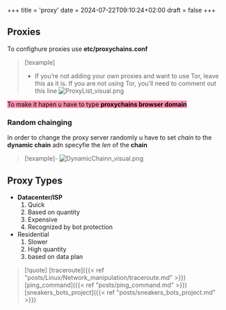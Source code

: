 +++
title = 'proxy'
date = 2024-07-22T09:10:24+02:00
draft = false
+++

## Proxies 
To confighure proxies use **etc/proxychains.conf**
>[!example]
>- If you’re not adding your own proxies and want to use Tor, leave this as it is. If you are not using Tor, you’ll need to comment out this line
![ProxyList_visual.png](/Notes/ProxyList_visual.png)

<mark style="background: #FF5582A6;">To make it hapen u have to type **proxychains browser domain**</mark>
### Random chainging 
In order to change the proxy server randomly u have to set *chain* to the **dynamic chain**
adn specyfie the *len* of the **chain**
>[!example]-
>![DynamicChainn_visual.png](/Notes/DynamicChainn_visual.png)

## Proxy Types

- **Datacenter/ISP**
	1. Quick 
	2. Based on quantity 
	3. Expensive
	4. Recognized by bot protection
- Residential 
	1. Slower
	2. High quantity 
	3. based on data plan



>[!quote] [traceroute]({{< ref "posts/Linux/Network_manipulation/traceroute.md" >}}) [ping_command]({{< ref "posts/ping_command.md" >}}) [sneakers_bots_project]({{< ref "posts/sneakers_bots_project.md" >}})
